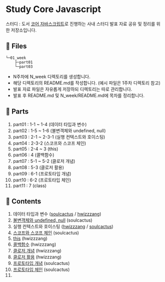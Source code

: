 # Study Core Javascript

스터디 : 도서 [코어 자바스크립트](https://www.aladin.co.kr/shop/wproduct.aspx?ItemId=206513031)로 진행하는 사내 스터디 발표 자료 공유 및 정리를 위한 저장소입니다.

## 📁 Files

```tree
└─01_week
    ├─part01
    └─part03
```

-   N주차에 N_week 디렉토리를 생성합니다.
-   해당 디렉토리의 README.md를 작성합니다. (예시 파일은 1주차 디렉토리 참고)
-   발표 자료 파일은 자유롭게 저장하되 디렉토리는 따로 관리합니다.
-   발표 후 README.md 및 N_week/README.md에 목차를 정리합니다.

## 📑 Parts

1. part01 : 1-1 ~ 1-4 (데이터 타입과 변수)
2. part02 : 1-5 ~ 1-6 (불변객체와 undefined, null)
3. part03 : 2-1 ~ 2-3-1 (실행 컨텍스트와 호이스팅)
4. part04 : 2-3-2 (스코프와 스코프 체인)
5. part05 : 2-4 ~ 3 (this)
6. part06 : 4 (콜백함수)
7. part07 : 5-1 ~ 5-2 (클로저 개념)
8. part08 : 5-3 (클로저 활용)
9. part09 : 6-1 (프로토타입 개념)
10. part10 : 6-2 (프로토타입 체인)
11. part11 : 7 (class)

## 📝 Contents

1. 데이터 타입과 변수 ([soulcactus](01_week/part01/README.md) / [hwizzzang](05_week/part01/README.md))
2. [불변객체와 undefined, null](02_week/part02/README.md) (soulcactus)
3. 실행 컨텍스트와 호이스팅 ([hwizzzang](01_week/part03/README.md) / [soulcactus](03_week/part03/README.md))
4. [스코프와 스코프 체인](04_week/part04/README.md) (soulcactus)
5. [this](06_week/part05/README.md) (hwizzzang)
6. [콜백함수](02_week/part06/README.md) (hwizzzang)
7. [클로저 개념](03_week/part07/README.md) (hwizzzang)
8. [클로저 활용](04_week/part08/README.md) (hwizzzang)
9. [프로토타입 개념](05_week/part09/README.md) (soulcactus)
10. [프로토타입 체인](06_week/part10/README.md) (soulcactus)
11.
